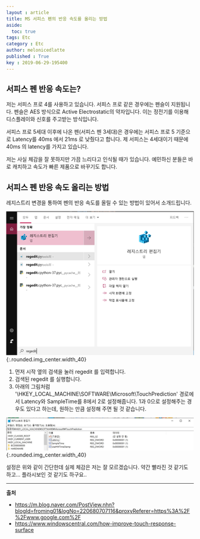 ```yaml
---
layout : article
title: MS 서피스 펜의 반응 속도를 올리는 방법
aside:
  toc: true
tags: Etc
category : Etc
author: melonicedlatte
published : True
key : 2019-06-29-195400
---
```


## 서피스 펜 반응 속도는?

저는 서피스 프로 4를 사용하고 있습니다. 서피스 프로 같은 경우에는 펜슬이 지원됩니다. 펜슬은 AES 방식으로 Active Electrostatic의 약자입니다. 이는 정전기를 이용해 디스플레이와 신호를 주고받는 방식입니다.

서피스 프로 5세대 이후에 나온 펜(서피스 펜 3세대)은 경우에는 서피스 프로 5 기준으로 Latency를 40ms 에서 21ms 로 낮췄다고 합니다. 제 서피스는 4세대이기 때문에 40ms 의 latency를 가지고 있습니다. 

저는 사실 체감을 잘 못하지만 가끔 느리다고 인식될 때가 있습니다. 예민하신 분들은 바로 캐치하고 속도가 빠른 제품으로 바꾸기도 합니다. 

## 서피스 펜 반응 속도 올리는 방법

레지스트리 변경을 통하여 펜의 반응 속도를 올릴 수 있는 방법이 있어서 소개드립니다.

![image](/assets/images/201906/regedit.jpg){:.rounded.img_center.width_40}

1. 먼저 시작 옆의 검색을 눌러 regedit 를 입력합니다.
2. 검색된 regedit 를 실행합니다. 
3. 아래의 그림처럼 '\HKEY_LOCAL_MACHINE\SOFTWARE\Microsoft\TouchPrediction' 경로에서 Latency와 SampleTime를 8에서 2로 설정해줍니다. 1과 0으로 설정해주는 경우도 있다고 하는데, 원하는 만큼 설정해 주면 될 것 같습니다. 

![image](/assets/images/201906/regedit2.jpg){:.rounded.img_center.width_40}

설정은 위와 같이 간단한데 실제 체감은 저는 잘 모르겠습니다. 약간 빨라진 것 같기도 하고... 플라시보인 것 같기도 하구요..

<hr>

**출처**

- https://m.blog.naver.com/PostView.nhn?blogId=froming01&logNo=220680707116&proxyReferer=https%3A%2F%2Fwww.google.com%2F
- https://www.windowscentral.com/how-improve-touch-response-surface


